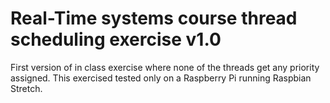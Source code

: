 # Real-Time systems course thread scheduling exercise v1.0

First version of in class exercise where none of the threads get any priority assigned. This exercised tested only on a Raspberry Pi running Raspbian Stretch.
